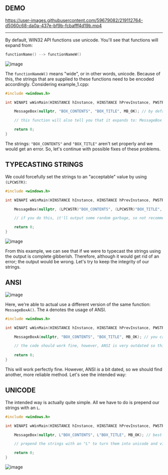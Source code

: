 ## DEMO

https://user-images.githubusercontent.com/59679082/219112764-d5060c68-da0a-437e-bf9b-fcbafff4d19b.mp4

---

By default, WIN32 API functions use unicode. You'll see that functions will expand from: 

```cpp
functionName() --> functionNameW()
```

![image](https://user-images.githubusercontent.com/59679082/219121504-7a1bd310-7981-4f50-b410-1f2b2f09292b.png)

The `functionNameW()` means "wide", or in other words, unicode. Because of this, the strings that are supplied to these functions need to be encoded accordingly. Considering example_1.cpp:

```cpp
#include <windows.h>

int WINAPI wWinMain(HINSTANCE hInstance, HINSTANCE hPrevInstance, PWSTR pCmdLine, int nCmdShow) {

    MessageBox(nullptr, "BOX_CONTENTS", "BOX_TITLE", MB_OK); // by default win32 api funcs use unicode; so this will cause an error

    // this function will also tell you that it expands to: MessageBox --> MessageBoxW (W == wide string == unicode)

    return 0;
}
```

The strings: `"BOX_CONTENTS"` and `"BOX_TITLE"` aren't set properly and we would get an error. So, let's continue with possible fixes of these problems.


## TYPECASTING STRINGS  

We could forcefully set the strings to an "acceptable" value by using `(LPCWSTR)`:

```cpp
#include <windows.h>

int WINAPI wWinMain(HINSTANCE hInstance, HINSTANCE hPrevInstance, PWSTR pCmdLine, int nCmdShow) {

    MessageBox(nullptr, (LPCWSTR)"BOX_CONTENTS", (LPCWSTR)"BOX_TITLE", MB_OK); // can fix this by type-casting to LPCWSTR 

    // if you do this, it'll output some random garbage, so not recommended.

    return 0;
}
```

![image](https://user-images.githubusercontent.com/59679082/219120513-2798a492-c9d8-4cbf-a3ba-36009ba92603.png)

From this example, we can see that if we were to typecast the strings using the output is complete gibberish. Therefore, although it would get rid of an error; the output would be wrong. Let's try to keep the integrity of our strings.

## ANSI

![image](https://user-images.githubusercontent.com/59679082/219120889-d7fef7b9-67cc-4b9c-8ebd-b35b0347709a.png)

Here, we're able to actual use a different version of the same function: `MessageBoxA()`. The `A` denotes the usage of ANSI. 

```cpp
#include <windows.h>

int WINAPI wWinMain(HINSTANCE hInstance, HINSTANCE hPrevInstance, PWSTR pCmdLine, int nCmdShow) {

    MessageBoxA(nullptr, "BOX_CONTENTS", "BOX_TITLE", MB_OK); // you can change the function to use ANSI; MessageBoxA().

    // the code should work fine, however, ANSI is very outdated so this isn't recommended.
 
    return 0;
}
```

This will work perfectly fine. However, ANSI *is* a bit dated, so we should find another, more reliable method. Let's see the intended way: 

## UNICODE

The intended way is actually quite simple. All we have to do is prepend our strings with an `L`.

```cpp
#include <windows.h>

int WINAPI wWinMain(HINSTANCE hInstance, HINSTANCE hPrevInstance, PWSTR pCmdLine, int nCmdShow) {

    MessageBox(nullptr, L"BOX_CONTENTS", L"BOX_TITLE", MB_OK); // best way --> stick to MessageBox() [a.k.a MessageBoxW()]

    // prepend the strings with an "L" to turn them into unicode and viola! your code should be working.

    return 0;
}
```

![image](https://user-images.githubusercontent.com/59679082/219121106-c27caa35-61bd-4829-b4c5-4d4b0f585656.png)
